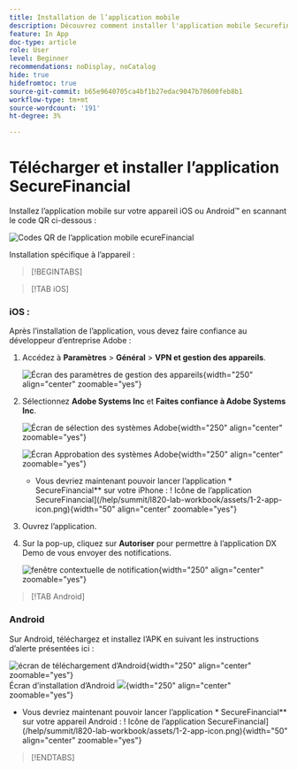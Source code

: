 ```yaml
---
title: Installation de l’application mobile
description: Découvrez comment installer l'application mobile Securefinancial utilisée dans le L535 Summit Lab.
feature: In App
doc-type: article
role: User
level: Beginner
recommendations: noDisplay, noCatalog
hide: true
hidefromtoc: true
source-git-commit: b65e9640705ca4bf1b27edac9047b70600feb8b1
workflow-type: tm+mt
source-wordcount: '191'
ht-degree: 3%

---
```



# Télécharger et installer l’application SecureFinancial

Installez l’application mobile sur votre appareil iOS ou Android™ en scannant le code QR ci-dessous :

![Codes QR de l’application mobile ecureFinancial](/help/summit-lab-assets/assets/dx-demo-app-qr-codes.png)

Installation spécifique à l’appareil :

>[!BEGINTABS]

>[!TAB iOS]

### iOS :

Après l’installation de l’application, vous devez faire confiance au développeur d’entreprise Adobe :

1. Accédez à **Paramètres** > **Général** > **VPN et gestion des appareils**.

   ![Écran des paramètres de gestion des appareils](/help/summit/l820-lab-workbook/assets/1-2-2-device-management-screen.PNG "Écran des paramètres de gestion des appareils"){width="250" align="center" zoomable="yes"}

1. Sélectionnez **Adobe Systems Inc** et **Faites confiance à Adobe Systems Inc**.

   ![Écran de sélection des systèmes Adobe](/help/summit/l820-lab-workbook/assets/1-2-3-adobe-systems.PNG "Écran de sélection des systèmes Adobe"){width="250" align="center" zoomable="yes"}
   <br>

   ![Écran Approbation des systèmes Adobe](/help/summit/l820-lab-workbook/assets/1-2-4-trust-adobe.PNG){width="250" align="center" zoomable="yes"}

   * Vous devriez maintenant pouvoir lancer l’application * SecureFinancial** sur votre iPhone : ! Icône de l’application SecureFinancial](/help/summit/l820-lab-workbook/assets/1-2-app-icon.png){width="50" align="center" zoomable="yes"}


1. Ouvrez l’application.

1. Sur la pop-up, cliquez sur **Autoriser** pour permettre à l’application DX Demo de vous envoyer des notifications.

   ![fenêtre contextuelle de notification](/help/summit/l820-lab-workbook/assets/1-2-allow-notifications.png){width="250" align="center" zoomable="yes"}

>[!TAB Android]

### Android

Sur Android, téléchargez et installez l’APK en suivant les instructions d’alerte présentées ici :

![écran de téléchargement d’Android](/help/summit/l820-lab-workbook/assets/1-2-5-android-download.jpg "écran de téléchargement d’Android"){width="250" align="center" zoomable="yes"}
<br>
Écran d’installation d’Android ![](/help/summit/l820-lab-workbook/assets/1-2-6-android-installation.jpg){width="250" align="center" zoomable="yes"}

* Vous devriez maintenant pouvoir lancer l’application * SecureFinancial** sur votre appareil Android : ! Icône de l’application SecureFinancial](/help/summit/l820-lab-workbook/assets/1-2-app-icon.png){width="50" align="center" zoomable="yes"}

>[!ENDTABS]
